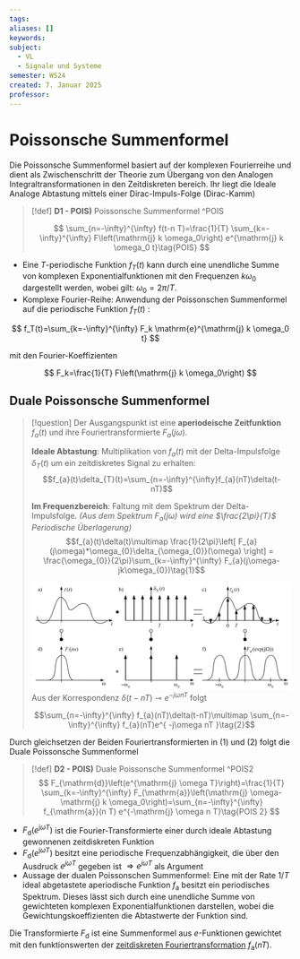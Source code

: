 ```yaml
---
tags: 
aliases: []
keywords: 
subject:
  - VL
  - Signale und Systeme
semester: WS24
created: 7. Januar 2025
professor:
---
```

 

# Poissonsche Summenformel

Die Poissonsche Summenformel basiert auf der komplexen Fourierreihe und dient als Zwischenschritt der Theorie zum Übergang von den Analogen Integraltransformationen in den Zeitdiskreten bereich. Ihr liegt die Ideale Analoge Abtastung mittels einer Dirac-Impuls-Folge (Dirac-Kamm)

> [!def] **D1 - POIS)** Poissonsche Summenformel ^POIS
> 
> $$
> \sum_{n=-\infty}^{\infty} f(t-n T)=\frac{1}{T} \sum_{k=-\infty}^{\infty} F\left(\mathrm{j} k \omega_0\right) e^{\mathrm{j} k \omega_0 t}\tag{POIS}
> $$

- Eine $T$-periodische Funktion $f_T(t)$ kann durch eine unendliche Summe von komplexen Exponentialfunktionen mit den Frequenzen $k \omega_0$ dargestellt werden, wobei gilt: $\omega_0=2 \pi / T$.
- Komplexe Fourier-Reihe: Anwendung der Poissonschen Summenformel auf die periodische Funktion $f_T(t)$ :

$$
f_T(t)=\sum_{k=-\infty}^{\infty} F_k \mathrm{e}^{\mathrm{j} k \omega_0 t}
$$

mit den Fourier-Koeffizienten

$$
F_k=\frac{1}{T} F\left(\mathrm{j} k \omega_0\right)
$$

## Duale Poissonsche Summenformel

> [!question] Der Ausgangspunkt ist eine **aperiodeische Zeitfunktion** $f_{a}(t)$ und ihre Fouriertransformierte $F_{a}(j\omega)$.
> 
> **Ideale Abtastung**: Multiplikation von $f_{a}(t)$ mit der Delta-Impulsfolge $\delta_{T}(t)$ um ein zeitdiskretes Signal zu erhalten:
> $$f_{a}(t)\delta_{T}(t)=\sum_{n=-\infty}^{\infty}f_{a}(nT)\delta(t-nT)$$
> 
> **Im Frequenzbereich**: Faltung mit dem Spektrum der Delta-Impulsfolge. *(Aus dem Spektrum $F_{a}(j\omega)$ wird eine $\frac{2\pi}{T}$ Periodische Überlagerung)*
> $$f_{a}(t)\delta(t)\multimap \frac{1}{2\pi}\left[ F_{a}(j\omega)*\omega_{0}\delta_{\omega_{0}}(\omega) \right] = \frac{\omega_{0}}{2\pi}\sum_{k=-\infty}^{\infty} F_{a}(j\omega-jk\omega_{0})\tag{1}$$
>
> ![invert_dark|900](assets/DFT1.png)
> Aus der Korrespondenz $\delta(t-nT)\multimap e^{ -j\omega nT }$ folgt
> 
> $$\sum_{n=-\infty}^{\infty} f_{a}(nT)\delta(t-nT)\multimap \sum_{n=-\infty}^{\infty} f_{a}(nT)e^{ -j\omega nT }\tag{2}$$

Durch gleichsetzen der Beiden Fouriertransformierten in $(1)$ und $(2)$ folgt die Duale Poissonsche Summenformel

> [!def] **D2 - POIS)** Duale Poissonsche Summenformel ^POIS2
> $$
> F_{\mathrm{d}}\left(e^{\mathrm{j} \omega T}\right)=\frac{1}{T} \sum_{k=-\infty}^{\infty} F_{\mathrm{a}}\left(\mathrm{j} \omega-\mathrm{j} k \omega_0\right)=\sum_{n=-\infty}^{\infty} f_{\mathrm{a}}(n T) e^{-\mathrm{j} \omega n T}\tag{POIS 2}
> $$

- $F_{\mathrm{d}}\left(e^{\mathrm{j} \omega T}\right)$ ist die Fourier-Transformierte einer durch ideale Abtastung gewonnenen zeitdiskreten Funktion
- $F_{\mathrm{d}}\left(e^{\mathrm{j} \omega T}\right)$ besitzt eine periodische Frequenzabhängigkeit, die über den Ausdruck $e^{j \omega T}$ gegeben ist $\Rightarrow e^{j \omega T}$ als Argument
- Aussage der dualen Poissonschen Summenformel: Eine mit der Rate $1 / T$ ideal abgetastete aperiodische Funktion $f_{\mathrm{a}}$ besitzt ein periodisches Spektrum. Dieses lässt sich durch eine unendliche Summe von gewichteten komplexen Exponentialfunktionen darstellen, wobei die Gewichtungskoeffizienten die Abtastwerte der Funktion sind.

Die Transformierte $F_{\mathrm{d}}$ ist eine Summenformel aus $e$-Funktionen gewichtet mit den funktionswerten der [zeitdiskreten Fouriertransformation](Zeitdiskrete%20Fouriertransformation.md) $f_{\mathrm{a}}(n T)$.

